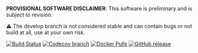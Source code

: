 **PROVISIONAL SOFTWARE DISCLAIMER**: This software is preliminary and is subject to revision.

⚠️ The develop branch is not considered stable and can contain bugs or not build at all, use at your own risk.

[![Build Status][tb]][tt] [![Codecov branch][cb]][cc] [![Docker Pulls][db]][dh] [![GitHub release][gb]][gr]

[tb]: https://img.shields.io/travis/jakebrinkmann/lagoon-emperor-penguin/devel.svg?style=flat-square
[tt]: https://travis-ci.org/jakebrinkmann/lagoon-emperor-penguin
[db]: https://img.shields.io/docker/automated/jbrinkmann/lagoon-emperor-penguin.svg?style=flat-square
[dh]: https://hub.docker.com/r/jbrinkmann/lagoon-emperor-penguin/tags/
[cb]: https://img.shields.io/codecov/c/github/jakebrinkmann/lagoon-emperor-penguin/devel.svg?style=flat-square
[cc]: https://codecov.io/github/jakebrinkmann/lagoon-emperor-penguin/
[gb]: https://img.shields.io/github/release/jakebrinkmann/lagoon-emperor-penguin.svg?style=flat-square
[gr]: https://github.com/jakebrinkmann/lagoon-emperor-penguin/releases
